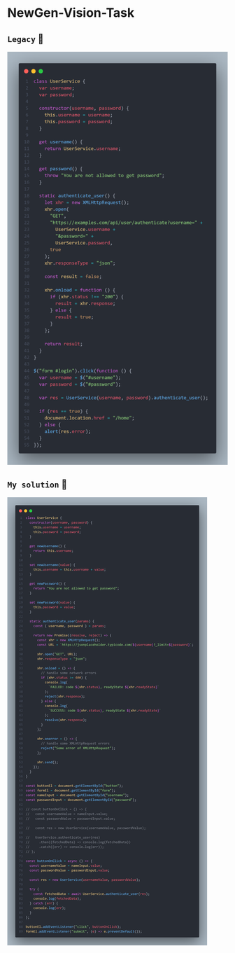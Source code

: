 # NewGen-Vision-Task
## `Legacy` 🥰 
![image](https://github.com/Fpsska/NewGen-Vision-Task/blob/main/images/legacy.png)
## `My solution` 🤠
![image](https://github.com/Fpsska/NewGen-Vision-Task/blob/main/images/solution.png)
